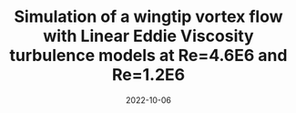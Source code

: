 ---
title: "Simulation of a wingtip vortex flow with Linear Eddie Viscosity turbulence models at Re=4.6E6 and Re=1.2E6"
collection: publications
category: manuscripts
permalink: /publication/2022-10-06-simulation-wingtip-vortex
excerpt: 'This work studies the accuracy of Linear Eddie Viscosity models on the prediction of wingtip vortex flow. The geometry selected for the study is a NACA-0012 half wing mounted at the wall, with a rounded end cap and trailing edge, inclined by 10° at its quarter chord. Computations of the flow were conducted using the open source software SU2. Two turbulence closures were investigated: the Negative Spalart-Allmaras and the Menter’s Shear Stress Transport models. The flow was considered at two Reynolds and Mach numbers : Re = 4.3 x 10 6 , M = 0.14 and Re = 1.2 x 10 6 , M = 0.1. '
date: 2022-10-06
venue: 'Master Thesis'
paperurl: 'https://www.politesi.polimi.it/handle/10589/195016'
---
